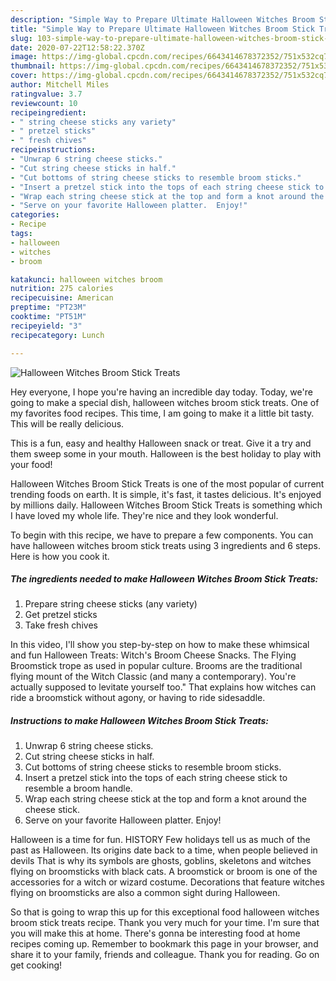 ```yaml
---
description: "Simple Way to Prepare Ultimate Halloween Witches Broom Stick Treats"
title: "Simple Way to Prepare Ultimate Halloween Witches Broom Stick Treats"
slug: 103-simple-way-to-prepare-ultimate-halloween-witches-broom-stick-treats
date: 2020-07-22T12:58:22.370Z
image: https://img-global.cpcdn.com/recipes/6643414678372352/751x532cq70/halloween-witches-broom-stick-treats-recipe-main-photo.jpg
thumbnail: https://img-global.cpcdn.com/recipes/6643414678372352/751x532cq70/halloween-witches-broom-stick-treats-recipe-main-photo.jpg
cover: https://img-global.cpcdn.com/recipes/6643414678372352/751x532cq70/halloween-witches-broom-stick-treats-recipe-main-photo.jpg
author: Mitchell Miles
ratingvalue: 3.7
reviewcount: 10
recipeingredient:
- " string cheese sticks any variety"
- " pretzel sticks"
- " fresh chives"
recipeinstructions:
- "Unwrap 6 string cheese sticks."
- "Cut string cheese sticks in half."
- "Cut bottoms of string cheese sticks to resemble broom sticks."
- "Insert a pretzel stick into the tops of each string cheese stick to resemble a broom handle."
- "Wrap each string cheese stick at the top and form a knot around the cheese stick."
- "Serve on your favorite Halloween platter.  Enjoy!"
categories:
- Recipe
tags:
- halloween
- witches
- broom

katakunci: halloween witches broom 
nutrition: 275 calories
recipecuisine: American
preptime: "PT23M"
cooktime: "PT51M"
recipeyield: "3"
recipecategory: Lunch

---
```



![Halloween Witches Broom Stick Treats](https://img-global.cpcdn.com/recipes/6643414678372352/751x532cq70/halloween-witches-broom-stick-treats-recipe-main-photo.jpg)

Hey everyone, I hope you're having an incredible day today. Today, we're going to make a special dish, halloween witches broom stick treats. One of my favorites food recipes. This time, I am going to make it a little bit tasty. This will be really delicious.

This is a fun, easy and healthy Halloween snack or treat. Give it a try and them sweep some in your mouth. Halloween is the best holiday to play with your food!

Halloween Witches Broom Stick Treats is one of the most popular of current trending foods on earth. It is simple, it's fast, it tastes delicious. It's enjoyed by millions daily. Halloween Witches Broom Stick Treats is something which I have loved my whole life. They're nice and they look wonderful.


To begin with this recipe, we have to prepare a few components. You can have halloween witches broom stick treats using 3 ingredients and 6 steps. Here is how you cook it.

<!--inarticleads1-->

##### The ingredients needed to make Halloween Witches Broom Stick Treats:

1. Prepare  string cheese sticks (any variety)
1. Get  pretzel sticks
1. Take  fresh chives


In this video, I&#39;ll show you step-by-step on how to make these whimsical and fun Halloween Treats: Witch&#39;s Broom Cheese Snacks. The Flying Broomstick trope as used in popular culture. Brooms are the traditional flying mount of the Witch Classic (and many a contemporary). You&#39;re actually supposed to levitate yourself too.&#34; That explains how witches can ride a broomstick without agony, or having to ride sidesaddle. 

<!--inarticleads2-->

##### Instructions to make Halloween Witches Broom Stick Treats:

1. Unwrap 6 string cheese sticks.
1. Cut string cheese sticks in half.
1. Cut bottoms of string cheese sticks to resemble broom sticks.
1. Insert a pretzel stick into the tops of each string cheese stick to resemble a broom handle.
1. Wrap each string cheese stick at the top and form a knot around the cheese stick.
1. Serve on your favorite Halloween platter.  Enjoy!


Halloween is a time for fun. HISTORY Few holidays tell us as much of the past as Halloween. Its origins date back to a time, when people believed in devils That is why its symbols are ghosts, goblins, skeletons and witches flying on broomsticks with black cats. A broomstick or broom is one of the accessories for a witch or wizard costume. Decorations that feature witches flying on broomsticks are also a common sight during Halloween. 

So that is going to wrap this up for this exceptional food halloween witches broom stick treats recipe. Thank you very much for your time. I'm sure that you will make this at home. There's gonna be interesting food at home recipes coming up. Remember to bookmark this page in your browser, and share it to your family, friends and colleague. Thank you for reading. Go on get cooking!
